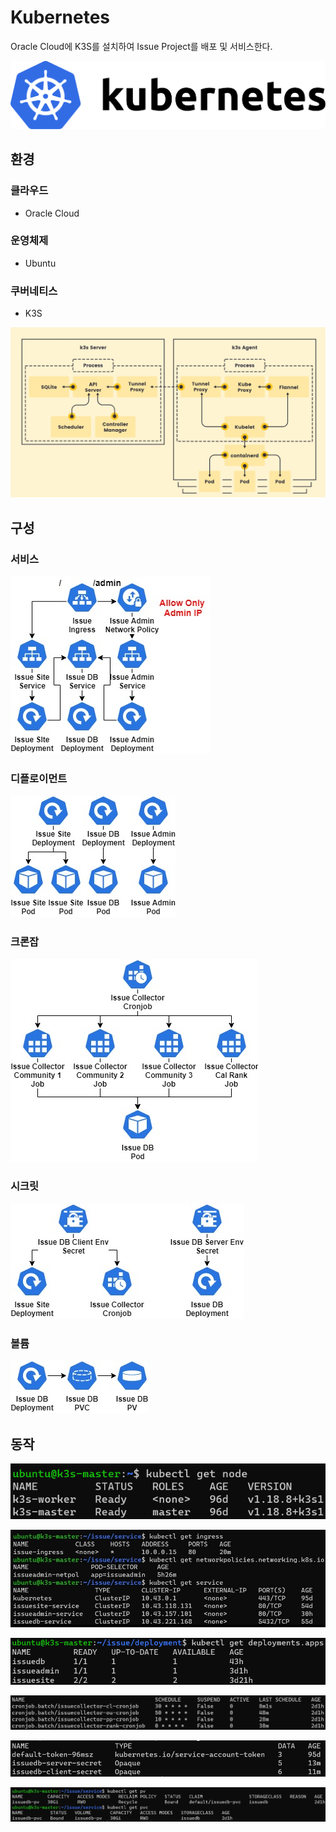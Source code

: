 # Kubernetes

Oracle Cloud에 K3S를 설치하여 Issue Project를 배포 및 서비스한다.

![Kubernetes%209ee16a8448ab4aaa87abd0a288d01a20/kubernetes.png](Kubernetes%209ee16a8448ab4aaa87abd0a288d01a20/kubernetes.png)

## 환경

### 클라우드

- Oracle Cloud

### 운영체제

- Ubuntu

### 쿠버네티스

- K3S

![Kubernetes%209ee16a8448ab4aaa87abd0a288d01a20/k3s.jpg](Kubernetes%209ee16a8448ab4aaa87abd0a288d01a20/k3s.jpg)

## 구성

### 서비스

![Kubernetes%209ee16a8448ab4aaa87abd0a288d01a20.jpg](Kubernetes%209ee16a8448ab4aaa87abd0a288d01a20.jpg)

### 디플로이먼트

![Kubernetes%209ee16a8448ab4aaa87abd0a288d01a20%201.jpg](Kubernetes%209ee16a8448ab4aaa87abd0a288d01a20%201.jpg)

### 크론잡

![Kubernetes%209ee16a8448ab4aaa87abd0a288d01a20%202.jpg](Kubernetes%209ee16a8448ab4aaa87abd0a288d01a20%202.jpg)

### 시크릿

![Kubernetes%209ee16a8448ab4aaa87abd0a288d01a20%203.jpg](Kubernetes%209ee16a8448ab4aaa87abd0a288d01a20%203.jpg)

### 볼륨

![Kubernetes%209ee16a8448ab4aaa87abd0a288d01a20%204.jpg](Kubernetes%209ee16a8448ab4aaa87abd0a288d01a20%204.jpg)

## 동작

![Kubernetes%209ee16a8448ab4aaa87abd0a288d01a20/Untitled.png](Kubernetes%209ee16a8448ab4aaa87abd0a288d01a20/Untitled.png)

![Kubernetes%209ee16a8448ab4aaa87abd0a288d01a20/cli-.jpg](Kubernetes%209ee16a8448ab4aaa87abd0a288d01a20/cli-.jpg)

![Kubernetes%209ee16a8448ab4aaa87abd0a288d01a20/Untitled%201.png](Kubernetes%209ee16a8448ab4aaa87abd0a288d01a20/Untitled%201.png)

![Kubernetes%209ee16a8448ab4aaa87abd0a288d01a20/cli-%201.jpg](Kubernetes%209ee16a8448ab4aaa87abd0a288d01a20/cli-%201.jpg)

![Kubernetes%209ee16a8448ab4aaa87abd0a288d01a20/cli-%202.jpg](Kubernetes%209ee16a8448ab4aaa87abd0a288d01a20/cli-%202.jpg)

![Kubernetes%209ee16a8448ab4aaa87abd0a288d01a20/cli-%203.jpg](Kubernetes%209ee16a8448ab4aaa87abd0a288d01a20/cli-%203.jpg)